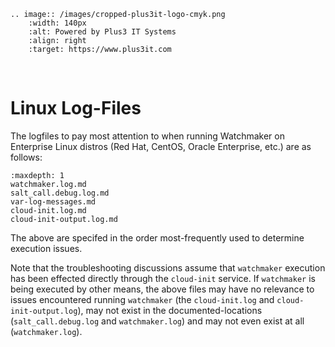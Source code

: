 ```{eval-rst}
.. image:: /images/cropped-plus3it-logo-cmyk.png
    :width: 140px
    :alt: Powered by Plus3 IT Systems
    :align: right
    :target: https://www.plus3it.com
```
<br>

# Linux Log-Files

The logfiles to pay most attention to when running Watchmaker on Enterprise Linux distros (Red Hat, CentOS, Oracle Enterprise, etc.) are as follows:

```{toctree}
:maxdepth: 1
watchmaker.log.md
salt_call.debug.log.md
var-log-messages.md
cloud-init.log.md
cloud-init-output.log.md
```

The above are specifed in the order most-frequently used to determine execution issues.

Note that the troubleshooting discussions assume that `watchmaker` execution has been effected directly through the `cloud-init` service. If `watchmaker` is being executed by other means, the above files may have no relevance to issues encountered running `watchmaker` (the `cloud-init.log` and `cloud-init-output.log`), may not exist in the documented-locations (`salt_call.debug.log` and `watchmaker.log`) and may not even exist at all (`watchmaker.log`).
